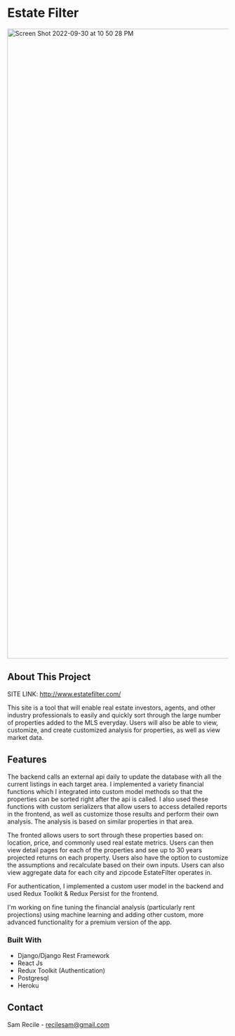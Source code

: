 # Estate Filter
<img width="1433" alt="Screen Shot 2022-09-30 at 10 50 28 PM" src="https://user-images.githubusercontent.com/41307771/194508424-bda8ff23-0b4e-4504-945d-21dd469f3505.png">


## About This Project
SITE LINK: http://www.estatefilter.com/

This site is a tool that will enable real estate investors, agents, and other industry professionals to easily and quickly sort through the large number of properties added to the MLS everyday. Users will also be able to view, customize, and create customized analysis for properties, as well as view market data.

## Features
The backend calls an external api daily to update the database with all the current listings in each target area. I implemented a variety financial functions which I integrated into custom model methods so that the properties can be sorted right after the api is called. I also used these functions with custom serializers that allow users to access detailed reports in the frontend, as well as customize those results and perform their own analysis. The analysis is based on similar properties in that area.

The fronted allows users to sort through these properties based on: location, price, and commonly used real estate metrics. Users can then view detail pages for each of the properties and see up to 30 years projected returns on each property. Users also have the option to customize the assumptions and recalculate based on their own inputs. Users can also view aggregate data for each city and zipcode EstateFilter operates in.

For authentication, I implemented a custom user model in the backend and used Redux Toolkit & Redux Persist for the frontend.

I'm working on fine tuning the financial analysis (particularly rent projections) using machine learning and adding other custom, more advanced functionality for a premium version of the app.


### Built With
-	Django/Django Rest Framework
- React Js
- Redux Toolkit (Authentication)
- Postgresql
- Heroku


## Contact
Sam Recile - recilesam@gmail.com
